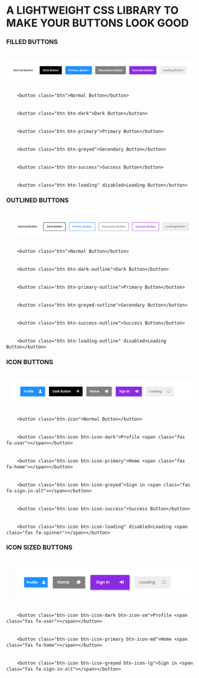 # A LIGHTWEIGHT CSS LIBRARY TO MAKE YOUR BUTTONS LOOK GOOD


### FILLED BUTTONS
#

![](./img/filled.png)
<br />
<br />
```
    <button class="btn">Normal Button</button>


    <button class="btn btn-dark">Dark Button</button>


    <button class="btn btn-primary">Primary Button</button>


    <button class="btn btn-greyed">Secondary Button</button>

    
    <button class="btn btn-success">Success Button</button>


    <button class="btn btn-loading" disabled>Loading Button</button>
```

### OUTLINED BUTTONS
#
![](./img/outlined.png)
<br>
<br>
```
    <button class="btn">Normal Button</button>


    <button class="btn btn-dark-outline">Dark Button</button>


    <button class="btn btn-primary-outline">Primary Button</button>


    <button class="btn btn-greyed-outline">Secondary Button</button>

    
    <button class="btn btn-success-outline">Success Button</button>


    <button class="btn btn-loading-outline" disabled>Loading Button</button>
```


### ICON BUTTONS
#
![](./img/iconbuttons.png)
<br><br>
```
    <button class="btn-icon">Normal Button</button>


    <button class="btn-icon btn-icon-dark">Profile <span class="fas fa-user"></span></button>


    <button class="btn-icon btn-icon-primary">Home <span class="fas fa-home"></span></button>


    <button class="btn-icon btn-icon-greyed">Sign in <span class="fas fa-sign-in-alt"></span></button>

    
    <button class="btn-icon btn-icon-success">Success Button</button>


    <button class="btn-icon btn-icon-loading" disabled>Loading <span class="fas fa-spinner"></span></button>
```


### ICON SIZED BUTTONS
#
![](./img/icon-sized.png)
<br><br>

```
    <button class="btn-icon btn-icon-dark btn-icon-sm">Profile <span class="fas fa-user"></span></button>


    <button class="btn-icon btn-icon-primary btn-icon-md">Home <span class="fas fa-home"></span></button>


    <button class="btn-icon btn-icon-greyed btn-icon-lg">Sign in <span class="fas fa-sign-in-alt"></span></button>    

```




